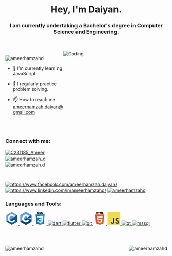 <h1 align="center">Hey, I'm Daiyan.</h1>
<h3 align="center">I am currently undertaking a Bachelor's degree in Computer Science and Engineering.</h3>

<br><br>
<img align="right" alt="Coding" width="324" height="405" src="https://media.giphy.com/media/v1.Y2lkPTc5MGI3NjExaTgxd3p5MG1laGswaWFxbWtyN2VzeG5tMmN5aGI4b3Z1Z3lwbjdvaiZlcD12MV9naWZzX3NlYXJjaCZjdD1n/VbnUQpnihPSIgIXuZv/giphy.gif">

<p align="left"> <img src="https://komarev.com/ghpvc/?username=ameerhamzahd&label=Profile%20views&color=0e75b6&style=flat" alt="ameerhamzahd" /> </p>

- 🌱 I’m currently learning JavaScript
  
- 📝 I regularly practice problem solving.
  
- 📫 How to reach me ameerhamzah.daiyan@gmail.com

<br><br>

<h3 align="left">Connect with me:</h3>

<p align="left">
<a href="https://codeforces.com/profile/C231185_Ameer" target="blank"><img align="center" src="https://raw.githubusercontent.com/rahuldkjain/github-profile-readme-generator/master/src/images/icons/Social/codeforces.svg" alt="C231185_Ameer" height="30" width="40" /></a>
<a href="https://www.hackerrank.com/ameerhamzah_d" target="blank"><img align="center" src="https://raw.githubusercontent.com/rahuldkjain/github-profile-readme-generator/master/src/images/icons/Social/hackerrank.svg" alt="ameerhamzah_d" height="30" width="40" /></a>
<a href="https://www.instagram.com/ameerhamzah.d/" target="blank"><img align="center" src="https://raw.githubusercontent.com/rahuldkjain/github-profile-readme-generator/master/src/images/icons/Social/instagram.svg" alt="ameerhamzah.d" height="30" width="40" /></a>
<a href="https://www.facebook.com/ameerhamzah.daiyan/" target="blank"><img align="center" src="https://raw.githubusercontent.com/rahuldkjain/github-profile-readme-generator/master/src/images/icons/Social/facebook.svg" alt="https://www.facebook.com/ameerhamzah.daiyan/" height="30" width="40" /></a>
<a href="https://linkedin.com/in/ameerhamzahd/" target="blank"><img align="center" src="https://raw.githubusercontent.com/rahuldkjain/github-profile-readme-generator/master/src/images/icons/Social/linked-in-alt.svg" alt="https://www.linkedin.com/in/ameerhamzahd/" height="30" width="40" /></a>
<a href="https://x.com/ameerhamzahd" target="blank"><img align="center" src="https://raw.githubusercontent.com/rahuldkjain/github-profile-readme-generator/master/src/images/icons/Social/twitter.svg" alt="ameerhamzahd" height="30" width="40" /></a>
</p>

<h3 align="left">Languages and Tools:</h3>
<p align="left"> <a href="https://www.cprogramming.com/" target="_blank" rel="noreferrer"> <img src="https://raw.githubusercontent.com/devicons/devicon/master/icons/c/c-original.svg" alt="c" width="40" height="40"/> </a> <a href="https://www.w3schools.com/cpp/" target="_blank" rel="noreferrer"> <img src="https://raw.githubusercontent.com/devicons/devicon/master/icons/cplusplus/cplusplus-original.svg" alt="cplusplus" width="40" height="40"/> </a> <a href="https://www.w3schools.com/css/" target="_blank" rel="noreferrer"> <img src="https://raw.githubusercontent.com/devicons/devicon/master/icons/css3/css3-original-wordmark.svg" alt="css3" width="40" height="40"/> </a> <a href="https://dart.dev" target="_blank" rel="noreferrer"> <img src="https://www.vectorlogo.zone/logos/dartlang/dartlang-icon.svg" alt="dart" width="40" height="40"/> </a> <a href="https://flutter.dev" target="_blank" rel="noreferrer"> <img src="https://www.vectorlogo.zone/logos/flutterio/flutterio-icon.svg" alt="flutter" width="40" height="40"/> </a> </a> <a href="https://git-scm.com/" target="_blank" rel="noreferrer"> <img src="https://www.vectorlogo.zone/logos/git-scm/git-scm-icon.svg" alt="git" width="40" height="40"/> </a> <a href="https://www.w3.org/html/" target="_blank" rel="noreferrer"> <img src="https://raw.githubusercontent.com/devicons/devicon/master/icons/html5/html5-original-wordmark.svg" alt="html5" width="40" height="40"/> </a> <a href="https://developer.mozilla.org/en-US/docs/Web/JavaScript" target="_blank" rel="noreferrer"> <img src="https://raw.githubusercontent.com/devicons/devicon/master/icons/javascript/javascript-original.svg" alt="javascript" width="40" height="40"/> </a> <a href="https://www.qt.io/" target="_blank" rel="noreferrer"> <img src="https://upload.wikimedia.org/wikipedia/commons/0/0b/Qt_logo_2016.svg" alt="qt" width="40" height="40"/> </a> <a href="https://www.microsoft.com/en-us/sql-server" target="_blank" rel="noreferrer"> <img src="https://www.svgrepo.com/show/303229/microsoft-sql-server-logo.svg" alt="mssql" width="40" height="40"/> </a> 
</p>

<br><br>

<p>
<img align="right" height="180" src="https://github-readme-streak-stats.herokuapp.com/?user=ameerhamzahd&" alt="ameerhamzahd" /><img align="left" height="180" src="https://github-readme-stats.vercel.app/api/top-langs?username=ameerhamzahd&show_icons=true&locale=en&layout=compact" alt="ameerhamzahd" />
</p>
